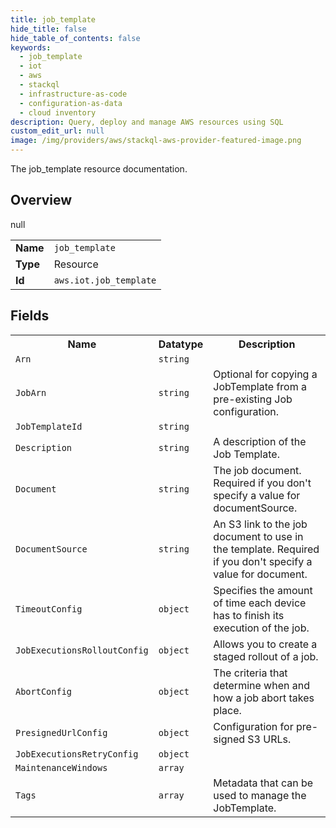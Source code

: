 ```yaml
---
title: job_template
hide_title: false
hide_table_of_contents: false
keywords:
  - job_template
  - iot
  - aws
  - stackql
  - infrastructure-as-code
  - configuration-as-data
  - cloud inventory
description: Query, deploy and manage AWS resources using SQL
custom_edit_url: null
image: /img/providers/aws/stackql-aws-provider-featured-image.png
---
```

The job_template resource documentation.

## Overview
<table><tbody>
<tr><td><b>Name</b></td><td><code>job_template</code></td></tr>
<tr><td><b>Type</b></td><td>Resource</td></tr>
null
<tr><td><b>Id</b></td><td><code>aws.iot.job_template</code></td></tr>
</tbody></table>

## Fields
<table><tbody>
<tr><th>Name</th><th>Datatype</th><th>Description</th></tr>
<tr><td><code>Arn</code></td><td><code>string</code></td><td></td></tr><tr><td><code>JobArn</code></td><td><code>string</code></td><td>Optional for copying a JobTemplate from a pre-existing Job configuration.</td></tr><tr><td><code>JobTemplateId</code></td><td><code>string</code></td><td></td></tr><tr><td><code>Description</code></td><td><code>string</code></td><td>A description of the Job Template.</td></tr><tr><td><code>Document</code></td><td><code>string</code></td><td>The job document. Required if you don't specify a value for documentSource.</td></tr><tr><td><code>DocumentSource</code></td><td><code>string</code></td><td>An S3 link to the job document to use in the template. Required if you don't specify a value for document.</td></tr><tr><td><code>TimeoutConfig</code></td><td><code>object</code></td><td>Specifies the amount of time each device has to finish its execution of the job.</td></tr><tr><td><code>JobExecutionsRolloutConfig</code></td><td><code>object</code></td><td>Allows you to create a staged rollout of a job.</td></tr><tr><td><code>AbortConfig</code></td><td><code>object</code></td><td>The criteria that determine when and how a job abort takes place.</td></tr><tr><td><code>PresignedUrlConfig</code></td><td><code>object</code></td><td>Configuration for pre-signed S3 URLs.</td></tr><tr><td><code>JobExecutionsRetryConfig</code></td><td><code>object</code></td><td></td></tr><tr><td><code>MaintenanceWindows</code></td><td><code>array</code></td><td></td></tr><tr><td><code>Tags</code></td><td><code>array</code></td><td>Metadata that can be used to manage the JobTemplate.</td></tr>
</tbody></table>